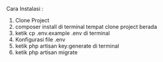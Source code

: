 Cara Instalasi :

1. Clone Project
2. composer install di terminal tempat clone project berada
3. ketik cp .env.example .env di terminal
4. Konfigurasi file .env
5. ketik php artisan key:generate di terminal
6. ketik php artisan migrate

